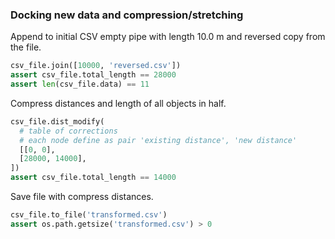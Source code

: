 ### Docking new data and compression/stretching

Append to initial CSV empty pipe with length 10.0 m and reversed copy from the file.

```python
csv_file.join([10000, 'reversed.csv'])
assert csv_file.total_length == 28000
assert len(csv_file.data) == 11
```

Compress distances and length of all objects in half.

```python
csv_file.dist_modify(
  # table of corrections
  # each node define as pair 'existing distance', 'new distance'
  [[0, 0],
  [28000, 14000],
])
assert csv_file.total_length == 14000
```

Save file with compress distances.

```python
csv_file.to_file('transformed.csv')
assert os.path.getsize('transformed.csv') > 0
```
